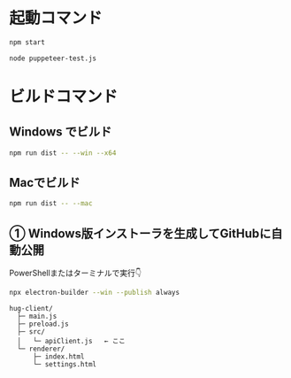 


# 起動コマンド
```bash
npm start
```

```bash
node puppeteer-test.js
```

# ビルドコマンド

## Windows でビルド
```bash
npm run dist -- --win --x64
```

## Macでビルド
```bash
npm run dist -- --mac
```

## ① Windows版インストーラを生成してGitHubに自動公開

PowerShellまたはターミナルで実行👇
```bash
npx electron-builder --win --publish always
```

```
hug-client/
  ├─ main.js
  ├─ preload.js
  ├─ src/
  │   └─ apiClient.js   ← ここ
  └─ renderer/
      ├─ index.html
      └─ settings.html
```